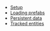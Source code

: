 - [Setup](index.md)
- [Loading prefabs](prefabs.md)
- [Persistent data](persistentdatacontainer.md)
- [Tracked entities](tracked-entities/)
